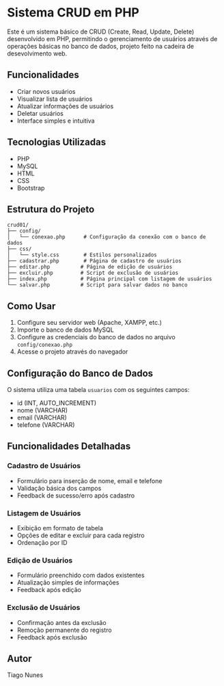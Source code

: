 # Sistema CRUD em PHP

Este é um sistema básico de CRUD (Create, Read, Update, Delete) desenvolvido em PHP, permitindo o gerenciamento de usuários através de operações básicas no banco de dados, projeto feito na cadeira de desevolvimento web.

## Funcionalidades

- Criar novos usuários
- Visualizar lista de usuários
- Atualizar informações de usuários
- Deletar usuários
- Interface simples e intuitiva

## Tecnologias Utilizadas

- PHP
- MySQL
- HTML
- CSS
- Bootstrap

## Estrutura do Projeto

```
crud01/
├── config/
│   └── conexao.php      # Configuração da conexão com o banco de dados
├── css/
│   └── style.css        # Estilos personalizados
├── cadastrar.php        # Página de cadastro de usuários
├── editar.php          # Página de edição de usuários
├── excluir.php         # Script de exclusão de usuários
├── index.php           # Página principal com listagem de usuários
└── salvar.php          # Script para salvar dados no banco
```

## Como Usar

1. Configure seu servidor web (Apache, XAMPP, etc.)
2. Importe o banco de dados MySQL
3. Configure as credenciais do banco de dados no arquivo `config/conexao.php`
4. Acesse o projeto através do navegador

## Configuração do Banco de Dados

O sistema utiliza uma tabela `usuarios` com os seguintes campos:
- id (INT, AUTO_INCREMENT)
- nome (VARCHAR)
- email (VARCHAR)
- telefone (VARCHAR)

## Funcionalidades Detalhadas

### Cadastro de Usuários
- Formulário para inserção de nome, email e telefone
- Validação básica dos campos
- Feedback de sucesso/erro após cadastro

### Listagem de Usuários
- Exibição em formato de tabela
- Opções de editar e excluir para cada registro
- Ordenação por ID

### Edição de Usuários
- Formulário preenchido com dados existentes
- Atualização simples de informações
- Feedback após edição

### Exclusão de Usuários
- Confirmação antes da exclusão
- Remoção permanente do registro
- Feedback após exclusão
  
## Autor
Tiago Nunes

